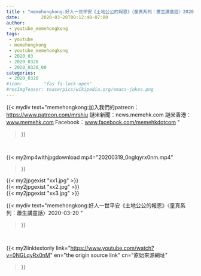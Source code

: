 ```yaml
---
title : "memehongkong:好人一世平安《土地公公的報恩》〈童真系列：蕭生講童話〉2020-03-20 "
date:        2020-03-20T00:12:48-07:00
author:
 - youtube_memehongkong
tags:
 - youtube
 - memehongkong
 - youtube_memehongkong
 - 2020_03
 - 2020_0320
 - 2020_0320_00
categories:
 - 2020_0320
#icon:        "fas fa-lock-open"
#resImgTeaser: teaserpics/wikipedia.org/emacs-jokes.png
---
```


{{< mydiv text="memehongkong:加入我們的patreon：https://www.patreon.com/mrshiu 謎米新聞：news.memehk.com 謎米香港： www.memehk.com Facebook：www.facebook.com/memehkdotcom "
>}}
<br>


{{< my2mp4withjpgdownload mp4="20200319_0nglqyrx0nm.mp4"
>}}

{{< my2jpgexist "xx1.jpg" >}}<br>
{{< my2jpgexist "xx2.jpg" >}}<br>
{{< my2jpgexist "xx3.jpg" >}}<br>



{{< mydiv text="memehongkong:好人一世平安《土地公公的報恩》〈童真系列：蕭生講童話〉2020-03-20 "
>}}
<br>

{{< my2linktextonly link="https://www.youtube.com/watch?v=0NGLqyRx0nM"
en="the origin source link" cn="原始來源網址"
>}}


<br>

